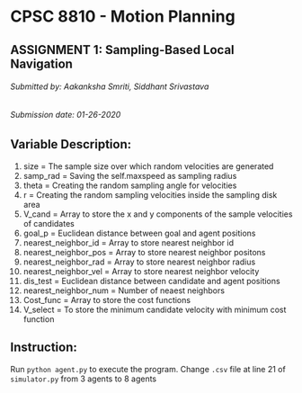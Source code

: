 # CPSC 8810 - Motion Planning
## ASSIGNMENT 1: Sampling-Based Local Navigation
###### Submitted by: Aakanksha Smriti, Siddhant Srivastava
###### Submission date: 01-26-2020

## Variable Description:
1. size = The sample size over which random velocities are generated
2. samp_rad = Saving the self.maxspeed as sampling radius
3. theta = Creating the random sampling angle for velocities
4. r = Creating the random sampling velocities inside the sampling disk area
5. V_cand = Array to store the x and y components of the sample velocities of candidates
6. goal_p = Euclidean distance between goal and agent positions
7. nearest_neighbor_id = Array to store nearest neighbor id
8. nearest_neighbor_pos = Array to store nearest neighbor positons
9. nearest_neighbor_rad = Array to store nearest neighbor radius
10. nearest_neighbor_vel = Array to store nearest neighbor velocity
11. dis_test = Euclidean distance between candidate and agent positions
12. nearest_neighbor_num = Number of neaest neighbors
13. Cost_func = Array to store the cost functions
14. V_select = To store the minimum candidate velocity with minimum cost function

## Instruction:
Run `python agent.py` to execute the program.
Change `.csv` file at line 21 of `simulator.py` from 3 agents to 8 agents
